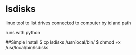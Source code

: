 # lsdisks
linux tool to list drives connected to computer by id and path

runs with python

##Simple Install
$ cp lsdisks /usr/local/bin/
$ chmod +x /usr/local/bin/lsdisks
